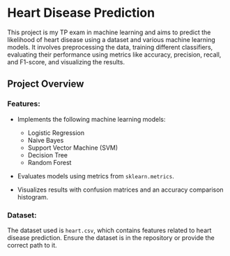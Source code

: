 # Heart Disease Prediction

This project is my TP exam in machine learning and aims to predict the likelihood of heart disease using a dataset and various machine learning models. It involves preprocessing the data, training different classifiers, evaluating their performance using metrics like accuracy, precision, recall, and F1-score, and visualizing the results.

## Project Overview

### Features:

- Implements the following machine learning models:
  - Logistic Regression
  - Naive Bayes
  - Support Vector Machine (SVM)
  - Decision Tree
  - Random Forest

- Evaluates models using metrics from `sklearn.metrics`.

- Visualizes results with confusion matrices and an accuracy comparison histogram.

### Dataset:

The dataset used is `heart.csv`, which contains features related to heart disease prediction. Ensure the dataset is in the repository or provide the correct path to it.
